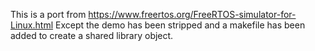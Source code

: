 This is a port from https://www.freertos.org/FreeRTOS-simulator-for-Linux.html
Except the demo has been stripped and a makefile has been added to create a shared library object.

